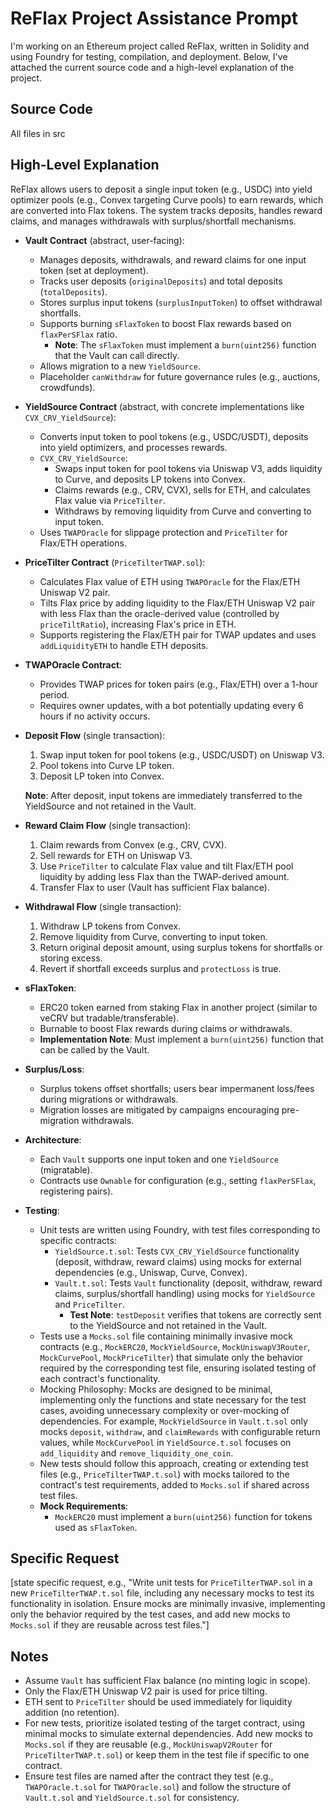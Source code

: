 # ReFlax Project Assistance Prompt

I'm working on an Ethereum project called ReFlax, written in Solidity and using Foundry for testing, compilation, and deployment. Below, I've attached the current source code and a high-level explanation of the project.

## Source Code
All files in src

## High-Level Explanation

ReFlax allows users to deposit a single input token (e.g., USDC) into yield optimizer pools (e.g., Convex targeting Curve pools) to earn rewards, which are converted into Flax tokens. The system tracks deposits, handles reward claims, and manages withdrawals with surplus/shortfall mechanisms.

- **Vault Contract** (abstract, user-facing):
  - Manages deposits, withdrawals, and reward claims for one input token (set at deployment).
  - Tracks user deposits (`originalDeposits`) and total deposits (`totalDeposits`).
  - Stores surplus input tokens (`surplusInputToken`) to offset withdrawal shortfalls.
  - Supports burning `sFlaxToken` to boost Flax rewards based on `flaxPerSFlax` ratio.
    - **Note**: The `sFlaxToken` must implement a `burn(uint256)` function that the Vault can call directly.
  - Allows migration to a new `YieldSource`.
  - Placeholder `canWithdraw` for future governance rules (e.g., auctions, crowdfunds).

- **YieldSource Contract** (abstract, with concrete implementations like `CVX_CRV_YieldSource`):
  - Converts input token to pool tokens (e.g., USDC/USDT), deposits into yield optimizers, and processes rewards.
  - `CVX_CRV_YieldSource`:
    - Swaps input token for pool tokens via Uniswap V3, adds liquidity to Curve, and deposits LP tokens into Convex.
    - Claims rewards (e.g., CRV, CVX), sells for ETH, and calculates Flax value via `PriceTilter`.
    - Withdraws by removing liquidity from Curve and converting to input token.
  - Uses `TWAPOracle` for slippage protection and `PriceTilter` for Flax/ETH operations.

- **PriceTilter Contract** (`PriceTilterTWAP.sol`):
  - Calculates Flax value of ETH using `TWAPOracle` for the Flax/ETH Uniswap V2 pair.
  - Tilts Flax price by adding liquidity to the Flax/ETH Uniswap V2 pair with less Flax than the oracle-derived value (controlled by `priceTiltRatio`), increasing Flax's price in ETH.
  - Supports registering the Flax/ETH pair for TWAP updates and uses `addLiquidityETH` to handle ETH deposits.

- **TWAPOracle Contract**:
  - Provides TWAP prices for token pairs (e.g., Flax/ETH) over a 1-hour period.
  - Requires owner updates, with a bot potentially updating every 6 hours if no activity occurs.

- **Deposit Flow** (single transaction):
  1. Swap input token for pool tokens (e.g., USDC/USDT) on Uniswap V3.
  2. Pool tokens into Curve LP token.
  3. Deposit LP token into Convex.
  
  **Note**: After deposit, input tokens are immediately transferred to the YieldSource and not retained in the Vault.

- **Reward Claim Flow** (single transaction):
  1. Claim rewards from Convex (e.g., CRV, CVX).
  2. Sell rewards for ETH on Uniswap V3.
  3. Use `PriceTilter` to calculate Flax value and tilt Flax/ETH pool liquidity by adding less Flax than the TWAP-derived amount.
  4. Transfer Flax to user (Vault has sufficient Flax balance).

- **Withdrawal Flow** (single transaction):
  1. Withdraw LP tokens from Convex.
  2. Remove liquidity from Curve, converting to input token.
  3. Return original deposit amount, using surplus tokens for shortfalls or storing excess.
  4. Revert if shortfall exceeds surplus and `protectLoss` is true.

- **sFlaxToken**:
  - ERC20 token earned from staking Flax in another project (similar to veCRV but tradable/transferable).
  - Burnable to boost Flax rewards during claims or withdrawals.
  - **Implementation Note**: Must implement a `burn(uint256)` function that can be called by the Vault.

- **Surplus/Loss**:
  - Surplus tokens offset shortfalls; users bear impermanent loss/fees during migrations or withdrawals.
  - Migration losses are mitigated by campaigns encouraging pre-migration withdrawals.

- **Architecture**:
  - Each `Vault` supports one input token and one `YieldSource` (migratable).
  - Contracts use `Ownable` for configuration (e.g., setting `flaxPerSFlax`, registering pairs).

- **Testing**:
  - Unit tests are written using Foundry, with test files corresponding to specific contracts:
    - `YieldSource.t.sol`: Tests `CVX_CRV_YieldSource` functionality (deposit, withdraw, reward claims) using mocks for external dependencies (e.g., Uniswap, Curve, Convex).
    - `Vault.t.sol`: Tests `Vault` functionality (deposit, withdraw, reward claims, surplus/shortfall handling) using mocks for `YieldSource` and `PriceTilter`.
      - **Test Note**: `testDeposit` verifies that tokens are correctly sent to the YieldSource and not retained in the Vault.
  - Tests use a `Mocks.sol` file containing minimally invasive mock contracts (e.g., `MockERC20`, `MockYieldSource`, `MockUniswapV3Router`, `MockCurvePool`, `MockPriceTilter`) that simulate only the behavior required by the corresponding test file, ensuring isolated testing of each contract's functionality.
  - Mocking Philosophy: Mocks are designed to be minimal, implementing only the functions and state necessary for the test cases, avoiding unnecessary complexity or over-mocking of dependencies. For example, `MockYieldSource` in `Vault.t.sol` only mocks `deposit`, `withdraw`, and `claimRewards` with configurable return values, while `MockCurvePool` in `YieldSource.t.sol` focuses on `add_liquidity` and `remove_liquidity_one_coin`.
  - New tests should follow this approach, creating or extending test files (e.g., `PriceTilterTWAP.t.sol`) with mocks tailored to the contract's test requirements, added to `Mocks.sol` if shared across test files.
  - **Mock Requirements**:
    - `MockERC20` must implement a `burn(uint256)` function for tokens used as `sFlaxToken`.

## Specific Request

[state specific request, e.g., "Write unit tests for `PriceTilterTWAP.sol` in a new `PriceTilterTWAP.t.sol` file, including any necessary mocks to test its functionality in isolation. Ensure mocks are minimally invasive, implementing only the behavior required by the test cases, and add new mocks to `Mocks.sol` if they are reusable across test files."]

## Notes

- Assume `Vault` has sufficient Flax balance (no minting logic in scope).
- Only the Flax/ETH Uniswap V2 pair is used for price tilting.
- ETH sent to `PriceTilter` should be used immediately for liquidity addition (no retention).
- For new tests, prioritize isolated testing of the target contract, using minimal mocks to simulate external dependencies. Add new mocks to `Mocks.sol` if they are reusable (e.g., `MockUniswapV2Router` for `PriceTilterTWAP.t.sol`) or keep them in the test file if specific to one contract.
- Ensure test files are named after the contract they test (e.g., `TWAPOracle.t.sol` for `TWAPOracle.sol`) and follow the structure of `Vault.t.sol` and `YieldSource.t.sol` for consistency.